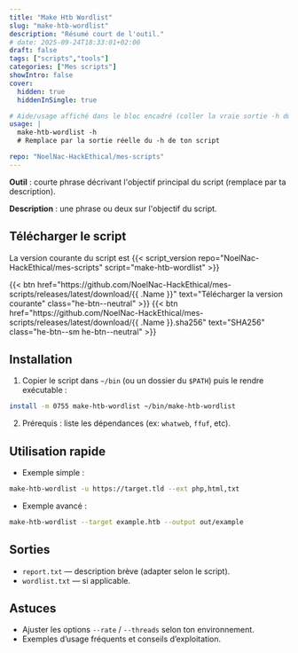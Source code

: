 ```yaml
---
title: "Make Htb Wordlist"
slug: "make-htb-wordlist"
description: "Résumé court de l'outil."
# date: 2025-09-24T18:33:01+02:00
draft: false
tags: ["scripts","tools"]
categories: ["Mes scripts"]
showIntro: false
cover:
  hidden: true
  hiddenInSingle: true

# Aide/usage affiché dans le bloc encadré (coller la vraie sortie -h du script)
usage: |
  make-htb-wordlist -h
  # Remplace par la sortie réelle du -h de ton script

repo: "NoelNac-HackEthical/mes-scripts"
---
```


**Outil** : courte phrase décrivant l'objectif principal du script (remplace par ta description).

**Description** : une phrase ou deux sur l'objectif du script.

<!-- USAGE -->

## Télécharger le script

<p class="version-line">
  La version courante du script est
  {{< script_version repo="NoelNac-HackEthical/mes-scripts" script="make-htb-wordlist" >}}
</p>

<div class="dl-row">
  {{< btn href="https://github.com/NoelNac-HackEthical/mes-scripts/releases/latest/download/{{ .Name }}" text="Télécharger la version courante" class="he-btn--neutral" >}}
  {{< btn href="https://github.com/NoelNac-HackEthical/mes-scripts/releases/latest/download/{{ .Name }}.sha256" text="SHA256" class="he-btn--sm he-btn--neutral" >}}
</div>

## Installation

1. Copier le script dans `~/bin` (ou un dossier du `$PATH`) puis le rendre exécutable :

```bash
install -m 0755 make-htb-wordlist ~/bin/make-htb-wordlist
```

2. Prérequis : liste les dépendances (ex: `whatweb`, `ffuf`, etc).

## Utilisation rapide

- Exemple simple :

```bash
make-htb-wordlist -u https://target.tld --ext php,html,txt
```

- Exemple avancé :

```bash
make-htb-wordlist --target example.htb --output out/example
```

## Sorties

- `report.txt` — description brève (adapter selon le script).  
- `wordlist.txt` — si applicable.

## Astuces

- Ajuster les options `--rate` / `--threads` selon ton environnement.  
- Exemples d’usage fréquents et conseils d’exploitation.

